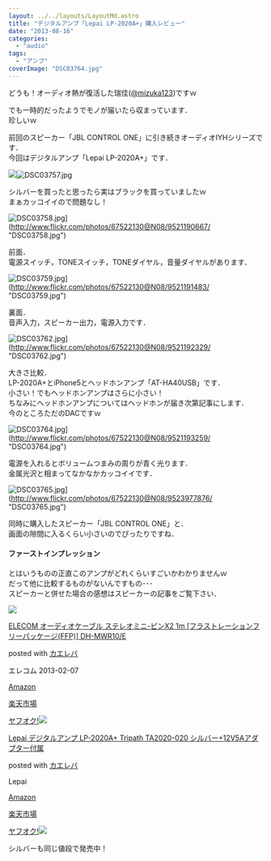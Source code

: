 ```yaml
---
layout: ../../layouts/LayoutMd.astro
title: "デジタルアンプ「Lepai LP-2020A+」購入レビュー"
date: "2013-08-16"
categories: 
  - "audio"
tags: 
  - "アンプ"
coverImage: "DSC03764.jpg"
---
```


どうも！オーディオ熱が復活した瑞佳([@mizuka123](https://twitter.com/mizuka123))ですｗ

でも一時的だったようでモノが届いたら収まっています．  
珍しいｗ

前回のスピーカー「JBL CONTROL ONE」に引き続きオーディオIYHシリーズです．  
今回はデジタルアンプ「Lepai LP-2020A+」です．

![](/archive/images/DSC03757.jpg)![DSC03757.jpg](/archive/images/9523973778_54216c36b0_b.jpg)

シルバーを買ったと思ったら実はブラックを買っていましたｗ  
まぁカッコイイので問題なし！

![DSC03758.jpg](/archive/images/9521190667_eb1f11bce9_b.jpg)](http://www.flickr.com/photos/67522130@N08/9521190667/ "DSC03758.jpg")

前面．  
電源スイッチ，TONEスイッチ，TONEダイヤル，音量ダイヤルがあります．

![DSC03759.jpg](/archive/images/9521191483_9d4bd83879_b.jpg)](http://www.flickr.com/photos/67522130@N08/9521191483/ "DSC03759.jpg")

裏面．  
音声入力，スピーカー出力，電源入力です．

![DSC03762.jpg](/archive/images/9521192329_b7648b14a3_b.jpg)](http://www.flickr.com/photos/67522130@N08/9521192329/ "DSC03762.jpg")

大きさ比較．  
LP-2020A+とiPhone5とヘッドホンアンプ「AT-HA40USB」です．  
小さい！でもヘッドホンアンプはさらに小さい！  
ちなみにヘッドホンアンプについてはヘッドホンが届き次第記事にします．  
今のところただのDACですｗ

![DSC03764.jpg](/archive/images/9521193259_e6485859d5_b.jpg)](http://www.flickr.com/photos/67522130@N08/9521193259/ "DSC03764.jpg")

電源を入れるとボリュームつまみの周りが青く光ります．  
金属光沢と相まってなかなかカッコイイです．

![DSC03765.jpg](/archive/images/9523977876_9dda923ebb_b.jpg)](http://www.flickr.com/photos/67522130@N08/9523977876/ "DSC03765.jpg")

同時に購入したスピーカー「JBL CONTROL ONE」と．  
画面の隙間に入るくらい小さいのでぴったりですね．

#### ファーストインプレッション

とはいうものの正直このアンプがどれくらいすごいかわかりませんｗ  
だって他に比較するものがないんですもの･･･  
スピーカーと併せた場合の感想はスピーカーの記事をご覧下さい．

![](/archive/images/412UBL7fXIL._SL160_.jpg)

[ELECOM オーディオケーブル ステレオミニ-ピンX2 1m \[フラストレーションフリーパッケージ(FFP)\] DH-MWR10/E](https://www.amazon.co.jp/exec/obidos/ASIN/B00B8OE7PG/mizuka123-22/ref=nosim/)

posted with [カエレバ](http://kaereba.com)

エレコム 2013-02-07

[Amazon](http://www.amazon.co.jp/gp/search?keywords=%83s%83%93X2%20%83I%81%5B%83f%83B%83I%83P%81%5B%83u%83%8B_%83X%83e%83%8C%83I&__mk_ja_JP=%83J%83%5E%83J%83i&tag=mizuka123-22 "アマゾン")

[楽天市場](http://hb.afl.rakuten.co.jp/hgc/032b53ee.4b34c5ee.0f4a541e.f440145e/?pc=http%3A%2F%2Fsearch.rakuten.co.jp%2Fsearch%2Fmall%2F%25E3%2583%2594%25E3%2583%25B3X2%2520%25E3%2582%25AA%25E3%2583%25BC%25E3%2583%2587%25E3%2582%25A3%25E3%2582%25AA%25E3%2582%25B1%25E3%2583%25BC%25E3%2583%2596%25E3%2583%25AB_%25E3%2582%25B9%25E3%2583%2586%25E3%2583%25AC%25E3%2582%25AA%2F-%2Ff.1-p.1-s.1-sf.0-st.A-v.2%3Fx%3D0%26scid%3Daf_ich_link_urltxt%26m%3Dhttp%3A%2F%2Fm.rakuten.co.jp%2F "楽天市場")

[ヤフオク!![](/archive/images/31yILRVI75L._SL160_.jpg)](//ck.jp.ap.valuecommerce.com/servlet/referral?sid=3066752&pid=881990645&vc_url=http%3A%2F%2Fauctions.search.yahoo.co.jp%2Fsearch%3Fvo%3D%26ve%3D%26auccat%3D0%26aucminprice%3D%26aucmaxprice%3D%26aucmin_bidorbuy_price%3D%26aucmax_bidorbuy_price%3D%26loc_cd%3D0%26abatch%3D0%26istatus%3D0%26filtered%3D1%26ei%3DUTF-8%26tab_ex%3Dcommerce%26va%3D%25E3%2583%2594%25E3%2583%25B3X2%2520%25E3%2582%25AA%25E3%2583%25BC%25E3%2583%2587%25E3%2582%25A3%25E3%2582%25AA%25E3%2582%25B1%25E3%2583%25BC%25E3%2583%2596%25E3%2583%25AB_%25E3%2582%25B9%25E3%2583%2586%25E3%2583%25AC%25E3%2582%25AA "ヤフオク!")

[Lepai デジタルアンプ LP-2020A+ Tripath TA2020-020 シルバー+12V5Aアダプター付属](https://www.amazon.co.jp/exec/obidos/ASIN/B00793TFWA/mizuka123-22/ref=nosim/)

posted with [カエレバ](http://kaereba.com)

Lepai

[Amazon](http://www.amazon.co.jp/gp/search?keywords=LP-2020A%20TA2020-020%20V5A&__mk_ja_JP=%83J%83%5E%83J%83i&tag=mizuka123-22 "アマゾン")

[楽天市場](http://hb.afl.rakuten.co.jp/hgc/032b53ee.4b34c5ee.0f4a541e.f440145e/?pc=http%3A%2F%2Fsearch.rakuten.co.jp%2Fsearch%2Fmall%2FLP-2020A%2520TA2020-020%2520V5A%2F-%2Ff.1-p.1-s.1-sf.0-st.A-v.2%3Fx%3D0%26scid%3Daf_ich_link_urltxt%26m%3Dhttp%3A%2F%2Fm.rakuten.co.jp%2F "楽天市場")

[ヤフオク!![](//ad.jp.ap.valuecommerce.com/servlet/gifbanner?sid=3066752&pid=881990645)](//ck.jp.ap.valuecommerce.com/servlet/referral?sid=3066752&pid=881990645&vc_url=http%3A%2F%2Fauctions.search.yahoo.co.jp%2Fsearch%3Fvo%3D%26ve%3D%26auccat%3D0%26aucminprice%3D%26aucmaxprice%3D%26aucmin_bidorbuy_price%3D%26aucmax_bidorbuy_price%3D%26loc_cd%3D0%26abatch%3D0%26istatus%3D0%26filtered%3D1%26ei%3DUTF-8%26tab_ex%3Dcommerce%26va%3DLP-2020A%2520TA2020-020%2520V5A "ヤフオク!")

シルバーも同じ値段で発売中！
